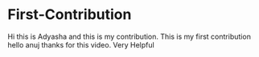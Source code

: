 # First-Contribution
Hi this is Adyasha and this is my contribution.
This is my first contribution
hello anuj thanks for this video. Very Helpful
